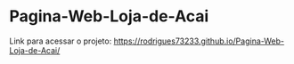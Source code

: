 # Pagina-Web-Loja-de-Acai

Link para acessar o projeto:
https://rodrigues73233.github.io/Pagina-Web-Loja-de-Acai/
